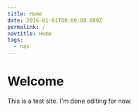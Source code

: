 ```yaml
---
title: Home
date: 2016-01-01T00:00:00.000Z
permalink: /
navtitle: Home
tags:
  - nav
---
```

# Welcome

This is a test site. I'm done editing for now.
